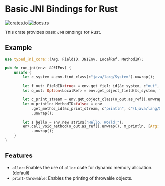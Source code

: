 # Basic JNI Bindings for Rust

[![crates.io](https://img.shields.io/crates/v/typed-jni-core.svg)](https://crates.io/crates/typed-jni-core)
[![docs.rs](https://img.shields.io/docsrs/typed-jni-core)](https://docs.rs/typed-jni-core)

This crate provides basic JNI bindings for Rust.

## Example

```rust
use typed_jni_core::{Arg, FieldID, JNIEnv, LocalRef, MethodID};

pub fn run_jni(env: &JNIEnv) {
    unsafe {
        let c_system = env.find_class(c"java/lang/System").unwrap();

        let f_out: FieldID<true> = env.get_field_id(&c_system, c"out", c"Ljava/io/PrintStream;").unwrap();
        let o_out: Option<LocalRef> = env.get_object_field(&c_system, f_out).unwrap();

        let c_print_stream = env.get_object_class(o_out.as_ref().unwrap());
        let m_println: MethodID<false> = env
            .get_method_id(&c_print_stream, c"println", c"(Ljava/lang/String;)V")
            .unwrap();

        let s_hello = env.new_string("Hello, World!");
        env.call_void_method(o_out.as_ref().unwrap(), m_println, [Arg::from(&s_hello)])
            .unwrap();
    }
}
```

## Features

- `alloc`: Enables the use of `alloc` crate for dynamic memory allocation. (default)
- `print-throwable`: Enables the printing of throwable objects.

